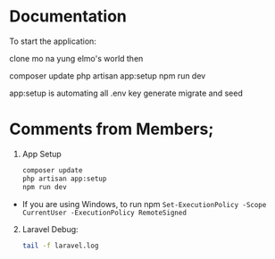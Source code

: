 # Documentation

To start the application:

clone mo na yung elmo's world
then

composer update
php artisan app:setup
npm run dev

app:setup is automating all .env key generate migrate and seed

# Comments from Members;

1. App Setup
    ```bash
    composer update
    php artisan app:setup
    npm run dev
    ```
- If you are using Windows, to run npm
    ```Set-ExecutionPolicy -Scope CurrentUser -ExecutionPolicy RemoteSigned```

2. Laravel Debug:
    ```bash
    tail -f laravel.log
    ```
